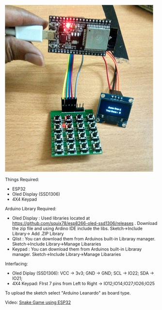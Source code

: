 <img src="https://github.com/AnandVetcha/HackerBox/blob/master/Box15/Pictures/Snake_ESP32.jpg" alt="Snake Game ESP32">

Things Required:
- ESP32
- Oled Display (SSD1306)
- 4X4 Keypad 

Arduino Library Required:
- Oled Display : Used libraries located at https://github.com/squix78/esp8266-oled-ssd1306/releases . Download the zip file and using Ardino IDE include the libs. Sketch->Include Library-> Add .ZIP Library
- Qlist : You can download them from Arduinos built-in Libraray manager. Sketch->Include Library->Manage Libararies
- Keypad : You can download them from Arduinos built-in Libraray manager. Sketch->Include Library->Manage Libararies

Interfacing:
- Oled Diplay (SSD1306):
VCC -> 3v3;
GND -> GND;
SCL -> IO22;
SDA -> IO21;
- 4X4 Keypad:
FIrst 7 pins from Left to Right -> IO12;IO14;IO27;IO26;IO25

To upload the sketch select "Arduino Leanardo" as board type.

Video:
[Snake Game using ESP32](https://www.youtube.com/watch?v=Favfaeqm_Zo)
